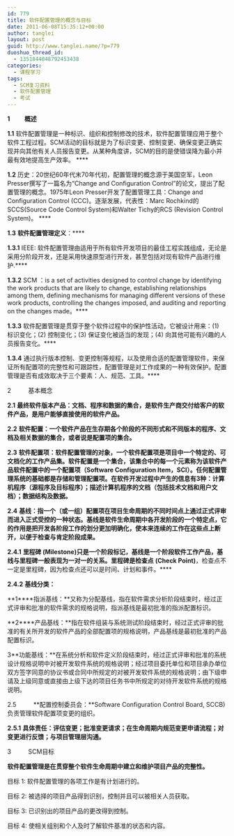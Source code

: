 ```yaml
---
id: 779
title: 软件配置管理的概念与目标
date: 2011-06-08T15:35:12+00:00
author: tanglei
layout: post
guid: http://www.tanglei.name/?p=779
duoshuo_thread_id:
  - 1351844048792453438
categories:
  - 课程学习
tags:
  - SCM复习资料
  - 软件配置管理
  - 考试
---
```

**1          概述**

**1.1** 软件配置管理是一种标识、组织和控制修改的技术，软件配置管理应用于整个软件工程过程。SCM活动的目标就是为了标识变更、控制变更、确保变更正确实现并向其他有关人员报告变更。从某种角度讲，SCM的目的是使错误降为最小并最有效地提高生产效率。 ****

**1.2** 历史：20世纪60年代末70年代初，配置管理的概念源于美国空军，Leon Presser撰写了一篇名为“Change and Configuration Control”的论文，提出了配置管理的概念。1975年Leon Presser开发了配置管理工具：Change and Configuration Control (CCC)。逐渐发展，代表性：Marc Rochkind的SCCS(Source Code Control System)和Walter Tichy的RCS (Revision Control System)。 ****

**1.3** **软件配置管理定义**：****

**1.3.1** IEEE: 软件配置管理由适用于所有软件开发项目的最佳工程实践组成，无论是采用分阶段开发，还是采用快速原型进行开发，甚至包括对现有软件产品进行维护.****

**1.3.2** SCM ：is a set of activities designed to control change by identifying the work products that are likely to change, establishing relationships among them, defining mechanisms for managing different versions of these work products, controlling the changes imposed, and auditing and reporting on the changes made。****

**1.3.3** 软件配置管理是贯穿于整个软件过程中的保护性活动，它被设计用来：(1) 标识变化；(2) 控制变化；(3) 保证变化被适当的发现；(4) 向其他可能有兴趣的人员报告变化。****

**1.3.4** 通过执行版本控制、变更控制等规程，以及使用合适的配置管理软件，来保证所有配置项的完整性和可跟踪性，配置管理是对工作成果的一种有效保护。配置管理是否有成效取决于三个要素：人、规范、工具。****

2          基本概念

**2.1** **最终软件版本产品：**文档、程序和数据的集合，是软件生产商交付给客户的软件产品，是用户能够直接使用的软件产品。****

**2.2** **软件配置：**一个软件产品在生存期各个阶段的不同形式和不同版本的程序、文档及相关数据的集合，或者说是配置项的集合。****

**2.3** **软件配置项：**软件配置管理的对象，一个软件配置项是项目中一个特定的、可文档化的工作产品集。软件配置是一个集合，该集合中的每一个元素称为该软件产品软件配置中的一个配置项（Software Configuration Item，SCI）。任何配置管理系统的基础都是存储和管理配置项。在软件开发过程中产生的信息有3种：计算机程序（源程序及目标程序）；描述计算机程序的文档（包括技术文档和用户文档）；数据结构及数据。****

**2.4** **基线：**指一个（或一组）配置项在项目生命周期的不同时间点上通过正式评审而进入正式受控的一种状态。基线是软件生命周期中各开发阶段的一个特定点，它的作用是把开发各阶段工作的划分更加明确化，使本来连续的工作在这些点上断开，以便于检查与肯定阶段成果。****

**2.4.1** **里程碑 (Milestone)**只是一个阶段标记，基线是一个阶段软件工作产品，基线与里程碑一般表现为一对一的关系。里程碑是**检查点** **(Check Point)**，检查点不一定是里程碑，因为检查点还可以是时间、计划和事件。****

**2.4.2** **基线分类：**

**1****指派基线：**又称为分配基线，指在软件需求分析阶段结束时，经过正式评审和批准的软件需求的规格说明，指派基线是最初批准的指派配置标识。

**2****产品基线：**指在软件组装与系统测试阶段结束时，经过正式评审的批准的有关所开发的软件产品的全部配置项的规格说明，产品基线是最初批准的产品配置标识。

3**功能基线：**在系统分析和软件定义阶段结束时，经过正式评审和批准的系统设计规格说明中对被开发软件系统的规格说明；经过项目委托单位和项目承办单位双方签字同意的协议书或合同中所规定的对被开发软件系统的规格说明；由下级申请及上级同意或直接由上级下达的项目任务书中所规定的对待开发软件系统的规格说明。

2.5          **配置控制委员会：**Software Configuration Control Board, SCCB)负责管理软件配置项变更的组织。

**2.5.1** **具体责任：**评估变更；批准变更请求；在生命周期内规范变更申请流程；对变更进行反馈；与项目管理层沟通。****

3          SCM目标

**软件配置管理是在贯穿整个软件生命周期中建立和维护项目产品的完整性。**

目标 1: 软件配置管理的各项工作是有计划进行的。

目标 2: 被选择的项目产品得到识别，控制并且可以被相关人员获取。

目标 3: 已识别出的项目产品的更改得到控制。

目标 4: 使相关组别和个人及时了解软件基准的状态和内容。

&nbsp;
